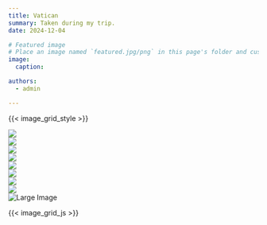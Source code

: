 ```yaml
---
title: Vatican
summary: Taken during my trip.
date: 2024-12-04

# Featured image
# Place an image named `featured.jpg/png` in this page's folder and customize its options here.
image:
  caption: 

authors:
  - admin

---
```


{{< image_grid_style >}}

<div class="image-scroll" id="imageScroll">
  <div class="image-scroll-item" data-full-image=https://pic2.zhimg.com/80/v2-60ebf545007ddfc943a7016dce4f7efd_1440w.jpg>
    <img src="https://pic2.zhimg.com/80/v2-60ebf545007ddfc943a7016dce4f7efd_1440w.jpg">
  </div>

  <div class="image-scroll-item" data-full-image=https://pica.zhimg.com/80/v2-df29e40934300ea5334e02173e9baa00_1440w.jpg>
    <img src="https://pica.zhimg.com/80/v2-df29e40934300ea5334e02173e9baa00_1440w.jpg">
  </div>

  <div class="image-scroll-item" data-full-image=https://pic4.zhimg.com/80/v2-bb082a102d9ca7431007477a09ba5585_1440w.jpg>
    <img src="https://pic4.zhimg.com/80/v2-bb082a102d9ca7431007477a09ba5585_1440w.jpg">
  </div>

  <div class="image-scroll-item" data-full-image=https://pic2.zhimg.com/80/v2-24a8a95dc1f6f38c793fdcbb3182b73b_1440w.webp>
    <img src="https://pic2.zhimg.com/80/v2-24a8a95dc1f6f38c793fdcbb3182b73b_1440w.webp">
  </div>

  <div class="image-scroll-item" data-full-image=https://pic3.zhimg.com/80/v2-9eaf191f053a49eb5fab43f5b3ac1088_1440w.webp>
    <img src="https://pic3.zhimg.com/80/v2-9eaf191f053a49eb5fab43f5b3ac1088_1440w.webp">
  </div>

  <div class="image-scroll-item" data-full-image=https://pic1.zhimg.com/80/v2-e3deb907e9b61db2010b03c2fa2643d4_1440w.webp>
    <img src="https://pic1.zhimg.com/80/v2-e3deb907e9b61db2010b03c2fa2643d4_1440w.webp">
  </div>

  <div class="image-scroll-item" data-full-image=https://pic3.zhimg.com/80/v2-9bc7f3e89771bc8b7bc9d4e6c47db93e_1440w.webp>
    <img src="https://pic3.zhimg.com/80/v2-9bc7f3e89771bc8b7bc9d4e6c47db93e_1440w.webp">
  </div>

  <div class="image-scroll-item" data-full-image=https://pic3.zhimg.com/80/v2-1123e07296ff48248d9f517b59e1702a_1440w.webp>
    <img src="https://pic3.zhimg.com/80/v2-1123e07296ff48248d9f517b59e1702a_1440w.webp">
  </div>

</div>

<!-- The large image display area -->
<div class="large-image-container" id="largeImageContainer">
  <img src="https://pic2.zhimg.com/80/v2-60ebf545007ddfc943a7016dce4f7efd_1440w.jpg" alt="Large Image" id="largeImage">
</div>

{{< image_grid_js >}}
